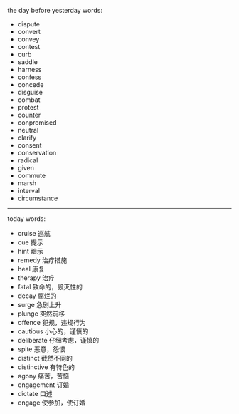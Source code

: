 the day before yesterday words:
- dispute
- convert
- convey
- contest
- curb
- saddle
- harness
- confess
- concede
- disguise
- combat
- protest
- counter
- conpromised
- neutral
- clarify
- consent
- conservation
- radical
- given
- commute
- marsh
- interval
- circumstance

---
today words:
- cruise  巡航
- cue   提示
- hint  暗示
- remedy  治疗措施
- heal  康复
- therapy  治疗
- fatal  致命的，毁灭性的
- decay  腐烂的
- surge  急剧上升
- plunge  突然前移
- offence  犯规，违规行为
- cautious  小心的，谨慎的
- deliberate  仔细考虑，谨慎的
- spite  恶意，怨恨
- distinct  截然不同的
- distinctive 有特色的
- agony  痛苦，苦恼
- engagement  订婚
- dictate  口述
- engage  使参加，使订婚